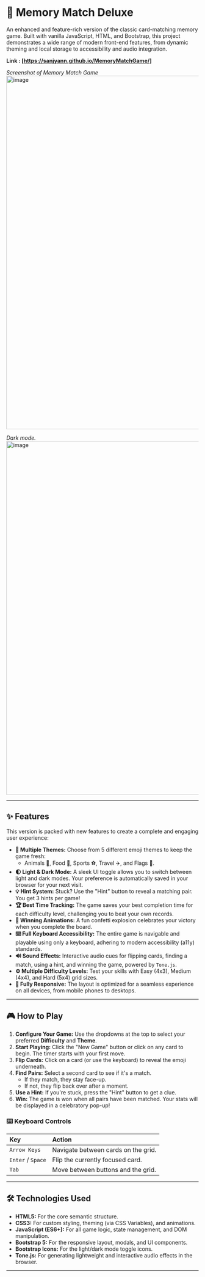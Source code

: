 # 🧠 Memory Match Deluxe

An enhanced and feature-rich version of the classic card-matching memory game. Built with vanilla JavaScript, HTML, and Bootstrap, this project demonstrates a wide range of modern front-end features, from dynamic theming and local storage to accessibility and audio integration.

**Link : [https://sanjyann.github.io/MemoryMatchGame/]**

*Screenshot of Memory Match Game*
<img width="1897" height="926" alt="image" src="https://github.com/user-attachments/assets/0410a658-205c-42ae-8ad8-26432d0a5e04" />


*Dark mode.*
<img width="1903" height="927" alt="image" src="https://github.com/user-attachments/assets/41988664-80cc-4b1f-8eb5-de3a18e15b37" />

---

## ✨ Features

This version is packed with new features to create a complete and engaging user experience:

* **🎨 Multiple Themes:** Choose from 5 different emoji themes to keep the game fresh:
    * Animals 🐶, Food 🍕, Sports ⚽️, Travel ✈️, and Flags 🏁.
* **🌓 Light & Dark Mode:** A sleek UI toggle allows you to switch between light and dark modes. Your preference is automatically saved in your browser for your next visit.
* **💡 Hint System:** Stuck? Use the "Hint" button to reveal a matching pair. You get 3 hints per game!
* **🏆 Best Time Tracking:** The game saves your best completion time for each difficulty level, challenging you to beat your own records.
* **🎉 Winning Animations:** A fun confetti explosion celebrates your victory when you complete the board.
* **⌨️ Full Keyboard Accessibility:** The entire game is navigable and playable using only a keyboard, adhering to modern accessibility (a11y) standards.
* **🔊 Sound Effects:** Interactive audio cues for flipping cards, finding a match, using a hint, and winning the game, powered by `Tone.js`.
* **⚙️ Multiple Difficulty Levels:** Test your skills with Easy (4x3), Medium (4x4), and Hard (5x4) grid sizes.
* **📱 Fully Responsive:** The layout is optimized for a seamless experience on all devices, from mobile phones to desktops.

---

## 🎮 How to Play

1.  **Configure Your Game:** Use the dropdowns at the top to select your preferred **Difficulty** and **Theme**.
2.  **Start Playing:** Click the "New Game" button or click on any card to begin. The timer starts with your first move.
3.  **Flip Cards:** Click on a card (or use the keyboard) to reveal the emoji underneath.
4.  **Find Pairs:** Select a second card to see if it's a match.
    * If they match, they stay face-up.
    * If not, they flip back over after a moment.
5.  **Use a Hint:** If you're stuck, press the "Hint" button to get a clue.
6.  **Win:** The game is won when all pairs have been matched. Your stats will be displayed in a celebratory pop-up!

### ⌨️ Keyboard Controls

| Key           | Action                               |
| :------------ | :----------------------------------- |
| `Arrow Keys`  | Navigate between cards on the grid.  |
| `Enter` / `Space` | Flip the currently focused card.     |
| `Tab`         | Move between buttons and the grid.   |

---

## 🛠️ Technologies Used

* **HTML5:** For the core semantic structure.
* **CSS3:** For custom styling, theming (via CSS Variables), and animations.
* **JavaScript (ES6+):** For all game logic, state management, and DOM manipulation.
* **Bootstrap 5:** For the responsive layout, modals, and UI components.
* **Bootstrap Icons:** For the light/dark mode toggle icons.
* **Tone.js:** For generating lightweight and interactive audio effects in the browser.

---
